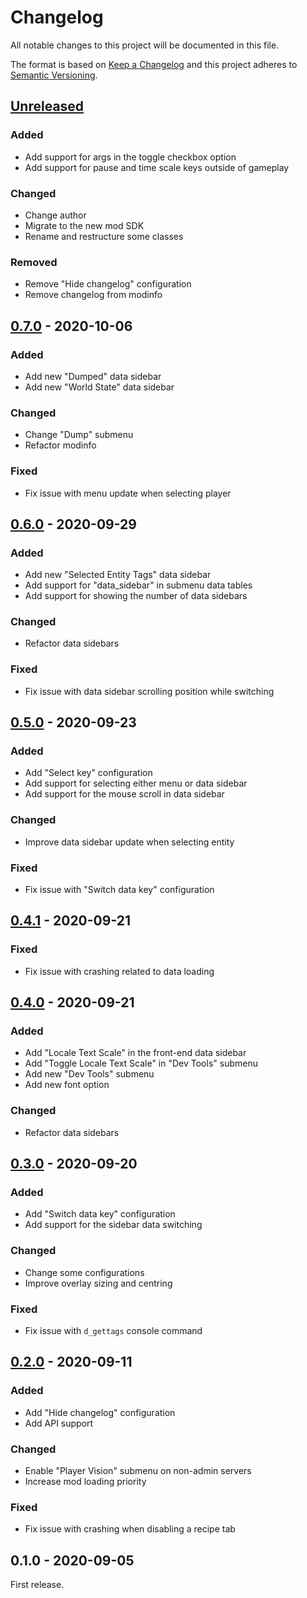 # Changelog

All notable changes to this project will be documented in this file.

The format is based on [Keep a Changelog](http://keepachangelog.com/en/1.0.0/)
and this project adheres to [Semantic Versioning](http://semver.org/spec/v2.0.0.html).

## [Unreleased][]

### Added

- Add support for args in the toggle checkbox option
- Add support for pause and time scale keys outside of gameplay

### Changed

- Change author
- Migrate to the new mod SDK
- Rename and restructure some classes

### Removed

- Remove "Hide changelog" configuration
- Remove changelog from modinfo

## [0.7.0][] - 2020-10-06

### Added

- Add new "Dumped" data sidebar
- Add new "World State" data sidebar

### Changed

- Change "Dump" submenu
- Refactor modinfo

### Fixed

- Fix issue with menu update when selecting player

## [0.6.0][] - 2020-09-29

### Added

- Add new "Selected Entity Tags" data sidebar
- Add support for "data_sidebar" in submenu data tables
- Add support for showing the number of data sidebars

### Changed

- Refactor data sidebars

### Fixed

- Fix issue with data sidebar scrolling position while switching

## [0.5.0][] - 2020-09-23

### Added

- Add "Select key" configuration
- Add support for selecting either menu or data sidebar
- Add support for the mouse scroll in data sidebar

### Changed

- Improve data sidebar update when selecting entity

### Fixed

- Fix issue with "Switch data key" configuration

## [0.4.1][] - 2020-09-21

### Fixed

- Fix issue with crashing related to data loading

## [0.4.0][] - 2020-09-21

### Added

- Add "Locale Text Scale" in the front-end data sidebar
- Add "Toggle Locale Text Scale" in "Dev Tools" submenu
- Add new "Dev Tools" submenu
- Add new font option

### Changed

- Refactor data sidebars

## [0.3.0][] - 2020-09-20

### Added

- Add "Switch data key" configuration
- Add support for the sidebar data switching

### Changed

- Change some configurations
- Improve overlay sizing and centring

### Fixed

- Fix issue with `d_gettags` console command

## [0.2.0][] - 2020-09-11

### Added

- Add "Hide changelog" configuration
- Add API support

### Changed

- Enable "Player Vision" submenu on non-admin servers
- Increase mod loading priority

### Fixed

- Fix issue with crashing when disabling a recipe tab

## 0.1.0 - 2020-09-05

First release.

[unreleased]: https://github.com/dstmodders/dst-mod-dev-tools/compare/v0.7.0...HEAD
[0.7.0]: https://github.com/dstmodders/dst-mod-dev-tools/compare/v0.6.0...v0.7.0
[0.6.0]: https://github.com/dstmodders/dst-mod-dev-tools/compare/v0.5.0...v0.6.0
[0.5.0]: https://github.com/dstmodders/dst-mod-dev-tools/compare/v0.4.1...v0.5.0
[0.4.1]: https://github.com/dstmodders/dst-mod-dev-tools/compare/v0.4.0...v0.4.1
[0.4.0]: https://github.com/dstmodders/dst-mod-dev-tools/compare/v0.3.0...v0.4.0
[0.3.0]: https://github.com/dstmodders/dst-mod-dev-tools/compare/v0.2.0...v0.3.0
[0.2.0]: https://github.com/dstmodders/dst-mod-dev-tools/compare/v0.1.0...v0.2.0
